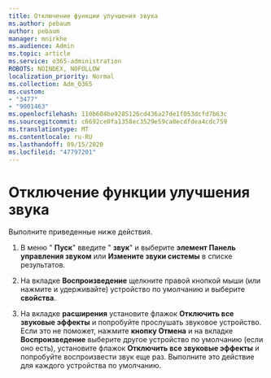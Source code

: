 ```yaml
---
title: Отключение функции улучшения звука
ms.author: pebaum
author: pebaum
manager: mnirkhe
ms.audience: Admin
ms.topic: article
ms.service: o365-administration
ROBOTS: NOINDEX, NOFOLLOW
localization_priority: Normal
ms.collection: Adm_O365
ms.custom:
- "3477"
- "9001463"
ms.openlocfilehash: 110b604be9285126cd436a27de1f053dcfd7b63c
ms.sourcegitcommit: c6692ce0fa1358ec3529e59ca0ecdfdea4cdc759
ms.translationtype: MT
ms.contentlocale: ru-RU
ms.lasthandoff: 09/15/2020
ms.locfileid: "47797201"
---
```

# <a name="turn-off-audio-enhancement"></a>Отключение функции улучшения звука

Выполните приведенные ниже действия.

1. В меню " **Пуск**" введите " **звук**" и выберите **элемент Панель управления звуком** или **Измените звуки системы** в списке результатов.

2. На вкладке **Воспроизведение** щелкните правой кнопкой мыши (или нажмите и удерживайте) устройство по умолчанию и выберите **свойства**.

3. На вкладке **расширения** установите флажок **Отключить все звуковые эффекты** и попробуйте прослушать звуковое устройство. Если это не поможет, нажмите **кнопку Отмена** и на вкладке **Воспроизведение** выберите другое устройство по умолчанию (если оно есть), установите флажок **Отключить все звуковые эффекты** и попробуйте воспроизвести звук еще раз. Выполните это действие для каждого устройства по умолчанию.
